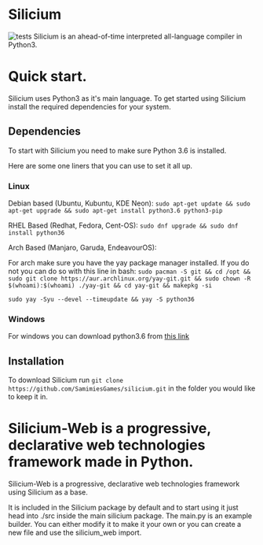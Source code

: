 # Silicium
![tests](https://github.com/SamimiesGames/Silicium/actions/workflows/tests.yaml/badge.svg)
Silicium is an ahead-of-time interpreted all-language compiler in Python3.

# Quick start.
Silicium uses Python3 as it's main language.
To get started using Silicium install the required dependencies for your system.

## Dependencies
To start with Silicium you need to make sure Python 3.6 is installed. 

Here are some one liners that you can use to set it all up.

### Linux

Debian based (Ubuntu, Kubuntu, KDE Neon):
`sudo apt-get update && sudo apt-get upgrade && sudo apt-get install python3.6 python3-pip`

RHEL Based (Redhat, Fedora, Cent-OS):
`sudo dnf upgrade && sudo dnf install python36`

Arch Based (Manjaro, Garuda, EndeavourOS):

For arch make sure you have the yay package manager installed.
If you do not you can do so with this line in bash:
`sudo pacman -S git && cd /opt && sudo git clone https://aur.archlinux.org/yay-git.git && sudo chown -R $(whoami):$(whoami) ./yay-git && cd yay-git && makepkg -si`

`sudo yay -Syu --devel --timeupdate && yay -S python36`

### Windows

For windows you can download python3.6 from [this link](https://www.python.org/ftp/python/3.6.0/python-3.6.0-amd64.exe)


## Installation

To download Silicium run `git clone https://github.com/SamimiesGames/silicium.git` in the folder you would like to keep it in.

# Silicium-Web is a progressive, declarative web technologies framework made in Python.

Silicium-Web is a progressive, declarative web technologies framework using Silicium as a base.

It is included in the Silicium package by default and to start using it just head into ./src inside the main silicium package.
The main.py is an example builder. You can either modify it to make it your own or you can create a new file and use the silicium\_web import.
